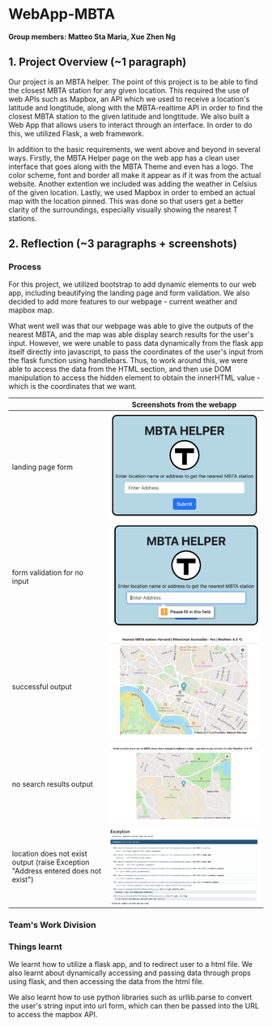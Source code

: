 # WebApp-MBTA
**Group members: Matteo Sta Maria, Xue Zhen Ng**

## 1. Project Overview (~1 paragraph)

<!-- Write a short abstract describing your project. Include all the extensions to the basic requirements.  -->
Our project is an MBTA helper. The point of this project is to be able to find the closest MBTA station for any given location. This required the use of web APIs such as Mapbox, an API which we used to receive a location's latitude and longtitude, along with the MBTA-realtime API in order to find the closest MBTA station to the given latitude and longtitude. We also built a Web App that allows users to interact through an interface. In order to do this, we utilized Flask, a web framework.

In addition to the basic requirements, we went above and beyond in several ways. Firstly, the MBTA Helper page on the web app has a clean user interface that goes along with the MBTA Theme and even has a logo. The color scheme, font and border all make it appear as if it was from the actual website. Another extention we included was adding the weather in Celsius of the given location. Lastly, we used Mapbox in order to embed an actual map with the location pinned. This was done so that users get a better clarity of the surroundings, especially visually showing the nearest T stations.


## 2. Reflection (~3 paragraphs + screenshots)

### Process
<!-- Discuss the **process** point of view, including what went well and what could be improved. Provide reflections on topics such as project scoping, testing, and anything else that could have helped the team succeed. -->


For this project, we utilized bootstrap to add dynamic elements to our web app, including beautifying the landing page and form validation. We also decided to add more features to our webpage - current weather and mapbox map. 

What went well was that our webpage was able to give the outputs of the nearest MBTA, and the map was able display search results for the user's input. However, we were unable to pass data dynamically from the flask app itself directly into javascript, to pass the coordinates of the user's input from the flask function using handlebars. Thus, to work around this, we were able to access the data from the HTML section, and then use DOM manipulation to access the hidden element to obtain the innerHTML value - which is the coordinates that we want. 

||Screenshots from the webapp|
| ----------- | ----------- |
| landing page form | <img src="images/landing_page.png"> |
| form validation for no input | <img src="images/form_validation.png"> |
| successful output | <img src="images/results.png"> |
| no search results output | <img src="images/no_results.png"> |
| location does not exist output (raise Exception "Address entered does not exist")| <img src="images/non-existent.png"> |


### Team's Work Division
<!-- Discuss your **team's work division**, including how the work was planned to be divided and how it actually happened. Address any issues that arose while working together and how they were addressed. Finally, discuss what you would do differently next time. -->

### Things learnt
<!-- Discuss from a learning perspective, what you learned through this project and how you'll use what you learned going forward. Reflect on how ChatGPT helped you and what you wish you knew beforehand that could have helped you succeed. Consider including screenshots to demonstrate your project's progress and development. -->

We learnt how to utilize a flask app, and to redirect user to a html file. We also learnt about dynamically accessing and passing data through props using flask, and then accessing the data from the html file. 

We also learnt how to use python libraries such as urllib.parse to convert the user's string input into url form, which can then be passed into the URL to access the mapbox API. 
